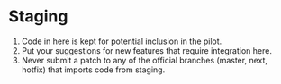 # Staging

1. Code in here is kept for potential inclusion in the pilot.
2. Put your suggestions for new features that require integration here.
3. Never submit a patch to any of the official branches (master, next, hotfix) that imports code from staging.
